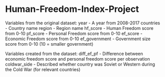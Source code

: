 # Human-Freedom-Index-Project
Variables from the original dataset:
year <dbl> - A year from 2008-2017
countries <chr> - Country name
region <chr> - Region name
hf_score <chr> - Human Freedom score from 0-10
pf_score <chr> - Personal Freedom score from 0-10
ef_score <chr> - Economic Freedom score from 0-10
ef_government <chr> - Government size score from 0-10 (10 = smaller government)

Variables created from the dataset:
diff_ef_pf <dbl> - Difference between economic freedom score and personal freedom score per observation
coldwar_side <chr> - Described whether country was Soviet or Western during the Cold War (for relevant countries)
  
